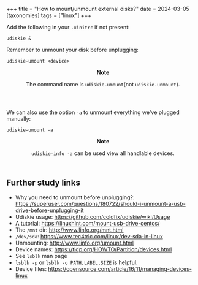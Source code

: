 +++
title = "How to mount/unmount external disks?"
date = 2024-03-05
[taxonomies]
tags = ["linux"]
+++

Add the following in your `.xinitrc` if not present:

```
udiskie &
```

Remember to unmount your disk before unplugging:

```
udiskie-umount <device>
```

<aside class="admonition">
<header>
<b>Note</b>

The command name is `udiskie-umount`(not `udiskie-unmount`).

</aside>

We can also use the option `-a` to unmount everything we've plugged manually:

```
udiskie-umount -a
```

<aside class="admonition">
<header>
<b>Note</b>

`udiskie-info -a` can be used view all handlable devices.

</aside>

## Further study links

- Why you need to unmount before unplugging?: <https://superuser.com/questions/180722/should-i-unmount-a-usb-drive-before-unplugging-it>
- Udiskie usage: <https://github.com/coldfix/udiskie/wiki/Usage>
- A tutorial: <https://linuxhint.com/mount-usb-drive-centos/>
- The `/mnt` dir: <http://www.linfo.org/mnt.html>
- `/dev/sda`: <https://www.tec4tric.com/linux/dev-sda-in-linux>
- Unmounting: <http://www.linfo.org/umount.html>
- Device names: <https://tldp.org/HOWTO/Partition/devices.html>
- See `lsblk` man page
- `lsblk -p` or `lsblk -o PATH,LABEL,SIZE` is helpful.
- Device files: <https://opensource.com/article/16/11/managing-devices-linux>
